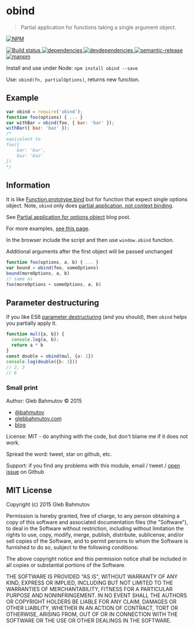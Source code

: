# obind

> Partial application for functions taking a single argument object.

[![NPM][obind-icon] ][obind-url]

[![Build status][obind-ci-image] ][obind-ci-url]
[![dependencies][obind-dependencies-image] ][obind-dependencies-url]
[![devdependencies][obind-devdependencies-image] ][obind-devdependencies-url]
[![semantic-release][semantic-image] ][semantic-url]
[![manpm](https://img.shields.io/badge/manpm-%E2%9C%93-3399ff.svg)](https://github.com/bahmutov/manpm)

Install and use under Node: `npm install obind --save`

Use: `obind(fn, partialOptions)`, returns new function.

## Example

```js
var obind = require('obind');
function foo(options) { ... }
var withBar = obind(foo, { bar: 'bar' });
withBar({ baz: 'baz' });
/*
equivalent to
foo({
    bar: 'bar',
    baz: 'baz'
})
*/
```

## Information

It is like [Function.prototype.bind][bind] but for function that expect single
options object. Note, `obind` only does [partial application, not context binding][partial vs binding].

See [Partial application for options object][1] blog post.

[1]: http://glebbahmutov.com/blog/partial-application-for-options-object/

For more examples, [see this page](examples.md).

In the browser include the script and then use `window.obind` function.

Additional arguments after the first object will be passed unchanged

```js
function foo(options, a, b) { ... }
var bound = obind(foo, someOptions)
bound(moreOptions, a, b)
// same as
foo(moreOptions + someOptions, a, b)
```

## Parameter destructuring

If you like ES6 [parameter destructuring](http://www.2ality.com/2015/01/es6-destructuring.html) 
(and you should), then `obind` helps you partially apply it.

```js
function mul({a, b}) { 
  console.log(a, b); 
  return a * b 
}
const double = obind(mul, {a: 2})
console.log(double({b: 3}))
// 2, 3
// 6
```

### Small print

Author: Gleb Bahmutov &copy; 2015

* [@bahmutov](https://twitter.com/bahmutov)
* [glebbahmutov.com](http://glebbahmutov.com)
* [blog](http://glebbahmutov.com/blog/)

License: MIT - do anything with the code, but don't blame me if it does not work.

Spread the word: tweet, star on github, etc.

Support: if you find any problems with this module, email / tweet /
[open issue](https://github.com/bahmutov/obind/issues) on Github

## MIT License

Copyright (c) 2015 Gleb Bahmutov

Permission is hereby granted, free of charge, to any person
obtaining a copy of this software and associated documentation
files (the "Software"), to deal in the Software without
restriction, including without limitation the rights to use,
copy, modify, merge, publish, distribute, sublicense, and/or sell
copies of the Software, and to permit persons to whom the
Software is furnished to do so, subject to the following
conditions:

The above copyright notice and this permission notice shall be
included in all copies or substantial portions of the Software.

THE SOFTWARE IS PROVIDED "AS IS", WITHOUT WARRANTY OF ANY KIND,
EXPRESS OR IMPLIED, INCLUDING BUT NOT LIMITED TO THE WARRANTIES
OF MERCHANTABILITY, FITNESS FOR A PARTICULAR PURPOSE AND
NONINFRINGEMENT. IN NO EVENT SHALL THE AUTHORS OR COPYRIGHT
HOLDERS BE LIABLE FOR ANY CLAIM, DAMAGES OR OTHER LIABILITY,
WHETHER IN AN ACTION OF CONTRACT, TORT OR OTHERWISE, ARISING
FROM, OUT OF OR IN CONNECTION WITH THE SOFTWARE OR THE USE OR
OTHER DEALINGS IN THE SOFTWARE.

[obind-icon]: https://nodei.co/npm/obind.png?downloads=true
[obind-url]: https://npmjs.org/package/obind
[obind-ci-image]: https://travis-ci.org/bahmutov/obind.png?branch=master
[obind-ci-url]: https://travis-ci.org/bahmutov/obind
[obind-dependencies-image]: https://david-dm.org/bahmutov/obind.png
[obind-dependencies-url]: https://david-dm.org/bahmutov/obind
[obind-devdependencies-image]: https://david-dm.org/bahmutov/obind/dev-status.png
[obind-devdependencies-url]: https://david-dm.org/bahmutov/obind#info=devDependencies
[semantic-image]: https://img.shields.io/badge/%20%20%F0%9F%93%A6%F0%9F%9A%80-semantic--release-e10079.svg
[semantic-url]: https://github.com/semantic-release/semantic-release

[bind]: https://developer.mozilla.org/en-US/docs/Web/JavaScript/Reference/Global_Objects/Function/bind
[partial vs binding]: http://glebbahmutov.com/blog/binding-vs-partial-application/
